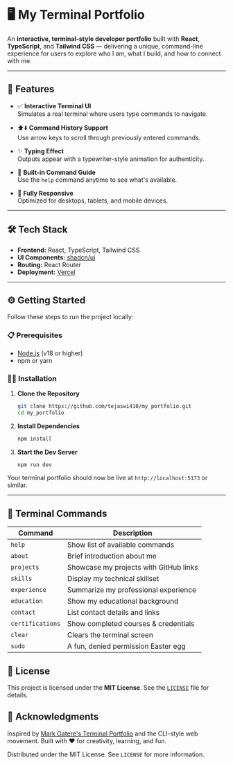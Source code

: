 

# 🖥️ My Terminal Portfolio

An **interactive, terminal-style developer portfolio** built with **React**, **TypeScript**, and **Tailwind CSS** — delivering a unique, command-line experience for users to explore who I am, what I build, and how to connect with me.

---

## 🚀 Features

- ✅ **Interactive Terminal UI**  
  Simulates a real terminal where users type commands to navigate.

- ⬆️⬇️ **Command History Support**  
  Use arrow keys to scroll through previously entered commands.

- ✨ **Typing Effect**  
  Outputs appear with a typewriter-style animation for authenticity.

- 🧠 **Built-in Command Guide**  
  Use the `help` command anytime to see what's available.

- 📱 **Fully Responsive**  
  Optimized for desktops, tablets, and mobile devices.

---

## 🛠 Tech Stack

- **Frontend:** React, TypeScript, Tailwind CSS  
- **UI Components:** [shadcn/ui](https://ui.shadcn.com/)  
- **Routing:** React Router  
- **Deployment:** [Vercel](https://vercel.com/)

---

## ⚙️ Getting Started

Follow these steps to run the project locally:

### 📋 Prerequisites

- [Node.js](https://nodejs.org/) (v18 or higher)
- npm or yarn

### 🧑‍💻 Installation

1. **Clone the Repository**
   ```bash
   git clone https://github.com/tejaswi410/my_portfolio.git
   cd my_portfolio


2. **Install Dependencies**

   ```bash
   npm install
   ```

3. **Start the Dev Server**

   ```bash
   npm run dev
   ```

Your terminal portfolio should now be live at `http://localhost:5173` or similar.

---

## 🧾 Terminal Commands

| Command          | Description                            |
| ---------------- | -------------------------------------- |
| `help`           | Show list of available commands        |
| `about`          | Brief introduction about me            |
| `projects`       | Showcase my projects with GitHub links |
| `skills`         | Display my technical skillset          |
| `experience`     | Summarize my professional experience   |
| `education`      | Show my educational background         |
| `contact`        | List contact details and links         |
| `certifications` | Show completed courses & credentials   |
| `clear`          | Clears the terminal screen             |
| `sudo`           | A fun, denied permission Easter egg    |



## 📄 License

This project is licensed under the **MIT License**.
See the [`LICENSE`](LICENSE) file for details.



## 🙌 Acknowledgments

Inspired by [Mark Gatere's Terminal Portfolio](https://gateremark.me) and the CLI-style web movement.
Built with ❤️ for creativity, learning, and fun.









Distributed under the MIT License. See `LICENSE` for more information.
